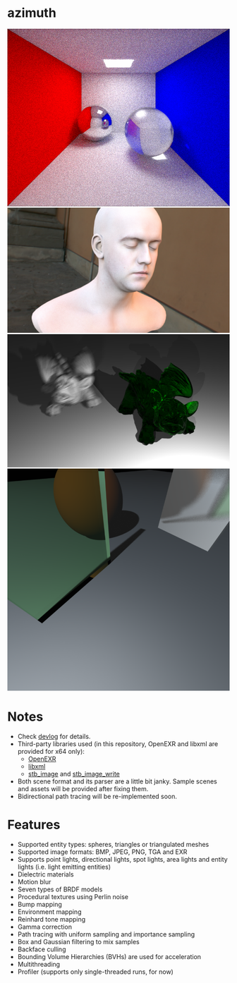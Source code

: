 # azimuth

![Path Tracing with Importance Sampling](sample/cornellbox_path_importance_100.png)
![Skybox / Environment Mapping](sample/head_env_light.png)
![Motion Blur and Dielectric Material](sample/dragon_dynamic.png)
![Soft Shadows](sample/metal_plates_area.png)

# Notes
* Check [devlog]( https://fukdemir.blogspot.com/ ) for details.
* Third-party libraries used (in this repository, OpenEXR and libxml are provided for x64 only): 
    * [OpenEXR](https://www.openexr.com/)
    * [libxml](http://xmlsoft.org/)
    * [stb_image](https://github.com/nothings/stb/blob/master/stb_image.h) and [stb_image_write](https://github.com/nothings/stb/blob/master/stb_image_write.h)
* Both scene format and its parser are a little bit janky. Sample scenes and assets will be provided after fixing them.
* Bidirectional path tracing will be re-implemented soon.

# Features
* Supported entity types: spheres, triangles or triangulated meshes
* Supported image formats: BMP, JPEG, PNG, TGA and EXR
* Supports point lights, directional lights, spot lights, area lights and entity lights (i.e. light emitting entities)
* Dielectric materials
* Motion blur
* Seven types of BRDF models
* Procedural textures using Perlin noise
* Bump mapping
* Environment mapping
* Reinhard tone mapping
* Gamma correction
* Path tracing with uniform sampling and importance sampling
* Box and Gaussian filtering to mix samples
* Backface culling
* Bounding Volume Hierarchies (BVHs) are used for acceleration
* Multithreading
* Profiler (supports only single-threaded runs, for now)
